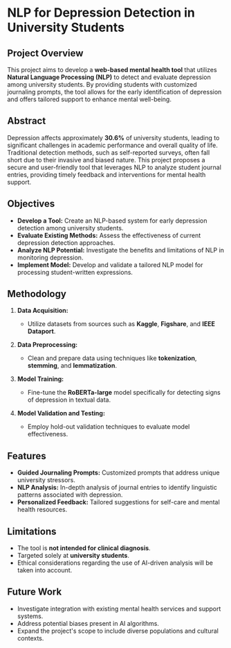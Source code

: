 # NLP for Depression Detection in University Students

## Project Overview

This project aims to develop a **web-based mental health tool** that utilizes **Natural Language Processing (NLP)** to detect and evaluate depression among university students. By providing students with customized journaling prompts, the tool allows for the early identification of depression and offers tailored support to enhance mental well-being.



## Abstract

Depression affects approximately **30.6%** of university students, leading to significant challenges in academic performance and overall quality of life. Traditional detection methods, such as self-reported surveys, often fall short due to their invasive and biased nature. This project proposes a secure and user-friendly tool that leverages NLP to analyze student journal entries, providing timely feedback and interventions for mental health support.

## Objectives

- **Develop a Tool:** Create an NLP-based system for early depression detection among university students.
- **Evaluate Existing Methods:** Assess the effectiveness of current depression detection approaches.
- **Analyze NLP Potential:** Investigate the benefits and limitations of NLP in monitoring depression.
- **Implement Model:** Develop and validate a tailored NLP model for processing student-written expressions.

## Methodology

1. **Data Acquisition:** 
   - Utilize datasets from sources such as **Kaggle**, **Figshare**, and **IEEE Dataport**.
  
2. **Data Preprocessing:**
   - Clean and prepare data using techniques like **tokenization**, **stemming**, and **lemmatization**.
  
3. **Model Training:**
   - Fine-tune the **RoBERTa-large** model specifically for detecting signs of depression in textual data.
  
4. **Model Validation and Testing:**
   - Employ hold-out validation techniques to evaluate model effectiveness.

## Features

- **Guided Journaling Prompts:** Customized prompts that address unique university stressors.
- **NLP Analysis:** In-depth analysis of journal entries to identify linguistic patterns associated with depression.
- **Personalized Feedback:** Tailored suggestions for self-care and mental health resources.

## Limitations

- The tool is **not intended for clinical diagnosis**.
- Targeted solely at **university students**.
- Ethical considerations regarding the use of AI-driven analysis will be taken into account.

## Future Work

- Investigate integration with existing mental health services and support systems.
- Address potential biases present in AI algorithms.
- Expand the project's scope to include diverse populations and cultural contexts.

